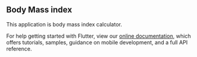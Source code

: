 

## Body Mass index

This application is body mass index calculator.

For help getting started with Flutter, view our
[online documentation](https://flutter.dev/docs), which offers tutorials,
samples, guidance on mobile development, and a full API reference.
